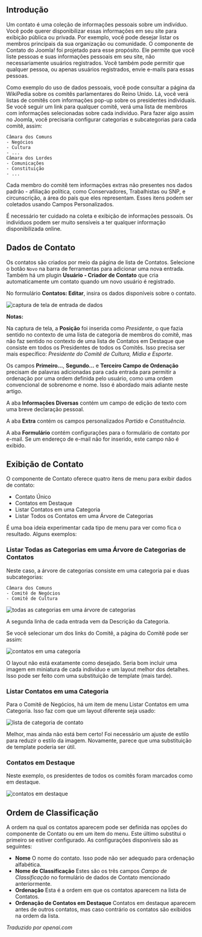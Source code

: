 <!-- Filename: contacts.md / Display title: Contatos -->

## Introdução

Um contato é uma coleção de informações pessoais sobre um indivíduo. Você pode querer disponibilizar essas informações em seu site para exibição pública ou privada. Por exemplo, você pode desejar listar os membros principais da sua organização ou comunidade. O componente de Contato do Joomla! foi projetado para esse propósito. Ele permite que você liste pessoas e suas informações pessoais em seu site, não necessariamente usuários registrados. Você também pode permitir que qualquer pessoa, ou apenas usuários registrados, envie e-mails para essas pessoas.

Como exemplo do uso de dados pessoais, você pode consultar a página da WikiPedia sobre os comitês parlamentares do Reino Unido. Lá, você verá listas de comitês com informações pop-up sobre os presidentes individuais. Se você seguir um link para qualquer comitê, verá uma lista de membros com informações selecionadas sobre cada indivíduo. Para fazer algo assim no Joomla, você precisaria configurar categorias e subcategorias para cada comitê, assim:

```
Câmara dos Comuns
- Negócios
- Cultura
- ...
Câmara dos Lordes
- Comunicações
- Constituição
- ...
```
Cada membro do comitê tem informações extras não presentes nos dados padrão - afiliação política, como Conservadores, Trabalhistas ou SNP, e circunscrição, a área do país que eles representam. Esses itens podem ser coletados usando Campos Personalizados.

É necessário ter cuidado na coleta e exibição de informações pessoais. Os indivíduos podem ser muito sensíveis a ter qualquer informação disponibilizada online.

## Dados de Contato

Os contatos são criados por meio da página de lista de Contatos. Selecione o botão `Novo` na barra de ferramentas para adicionar uma nova entrada. Também há um plugin **Usuário - Criador de Contato** que cria automaticamente um contato quando um novo usuário é registrado.

No formulário **Contatos: Editar**, insira os dados disponíveis sobre o contato.

![captura de tela de entrada de dados](../../../en/images/contacts/contact-data-entry.png "Captura de tela de entrada de dados")

**Notas:**

Na captura de tela, a **Posição** foi inserida como *Presidente*, o que fazia sentido no contexto de uma lista de categoria de membros do comitê, mas não faz sentido no contexto de uma lista de Contatos em Destaque que consiste em todos os Presidentes de todos os Comitês. Isso precisa ser mais específico: *Presidente do Comitê de Cultura, Mídia e Esporte*.

Os campos **Primeiro...**, **Segundo...** e **Terceiro Campo de Ordenação** precisam de palavras adicionadas para cada entrada para permitir a ordenação por uma ordem definida pelo usuário, como uma ordem convencional de sobrenome e nome. Isso é abordado mais adiante neste artigo.

A aba **Informações Diversas** contém um campo de edição de texto com uma breve declaração pessoal.

A aba **Extra** contém os campos personalizados *Partido* e *Constituência*.

A aba **Formulário** contém configurações para o formulário de contato por e-mail. Se um endereço de e-mail não for inserido, este campo não é exibido.

## Exibição de Contato

O componente de Contato oferece quatro itens de menu para exibir dados de contato:

* Contato Único
* Contatos em Destaque
* Listar Contatos em uma Categoria
* Listar Todos os Contatos em uma Árvore de Categorias

É uma boa ideia experimentar cada tipo de menu para ver como fica o resultado.
Alguns exemplos:

### Listar Todas as Categorias em uma Árvore de Categorias de Contatos

Neste caso, a árvore de categorias consiste em uma categoria pai e duas subcategorias:
```
Câmara dos Comuns
- Comitê de Negócios
- Comitê de Cultura
```
![todas as categorias em uma árvore de categorias](../../../en/images/contacts/contact-all-committees.png "Todas as Categorias em uma Árvore de Categorias de Contato")

A segunda linha de cada entrada vem da Descrição da Categoria.

Se você selecionar um dos links do Comitê, a página do Comitê pode ser assim:

![contatos em uma categoria](../../../en/images/contacts/contact-culture-committee.png "Contatos em uma Categoria")

O layout não está exatamente como desejado. Seria bom incluir uma imagem em miniatura de cada indivíduo e um layout melhor dos detalhes. Isso pode ser feito com uma substituição de template (mais tarde).

### Listar Contatos em uma Categoria

Para o Comitê de Negócios, há um item de menu Listar Contatos em uma Categoria. Isso faz com que um layout diferente seja usado:

![lista de categoria de contato](../../../en/images/contacts/contact-category-list.png "Lista de Categoria de Contato")

Melhor, mas ainda não está bem certo! Foi necessário um ajuste de estilo para reduzir o estilo da imagem. Novamente, parece que uma substituição de template poderia ser útil.

### Contatos em Destaque

Neste exemplo, os presidentes de todos os comitês foram marcados como em destaque.

![contatos em destaque](../../../en/images/contacts/contact-featured.png "Contatos em Destaque")

## Ordem de Classificação

A ordem na qual os contatos aparecem pode ser definida nas opções do componente de Contato ou em um item do menu. Este último substitui o primeiro se estiver configurado. As configurações disponíveis são as seguintes:
* **Nome** O nome do contato. Isso pode não ser adequado para ordenação alfabética.
* **Nome de Classificação** Estes são os três campos *Campo de Classificação* no formulário de dados de Contato mencionado anteriormente.
* **Ordenação** Esta é a ordem em que os contatos aparecem na lista de Contatos.
* **Ordenação de Contatos em Destaque** Contatos em destaque aparecem antes de outros contatos, mas caso contrário os contatos são exibidos na ordem da lista.

*Traduzido por openai.com*

